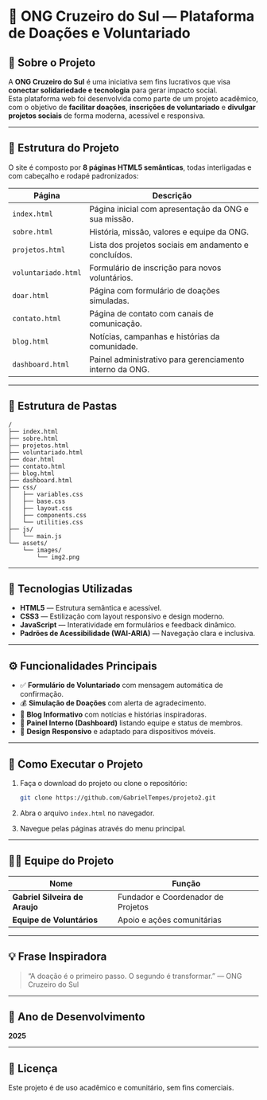 # 🌟 ONG Cruzeiro do Sul — Plataforma de Doações e Voluntariado

## 📖 Sobre o Projeto

A **ONG Cruzeiro do Sul** é uma iniciativa sem fins lucrativos que visa **conectar solidariedade e tecnologia** para gerar impacto social.  
Esta plataforma web foi desenvolvida como parte de um projeto acadêmico, com o objetivo de **facilitar doações**, **inscrições de voluntariado** e **divulgar projetos sociais** de forma moderna, acessível e responsiva.

---

## 🧱 Estrutura do Projeto

O site é composto por **8 páginas HTML5 semânticas**, todas interligadas e com cabeçalho e rodapé padronizados:

| Página | Descrição |
|--------|------------|
| `index.html` | Página inicial com apresentação da ONG e sua missão. |
| `sobre.html` | História, missão, valores e equipe da ONG. |
| `projetos.html` | Lista dos projetos sociais em andamento e concluídos. |
| `voluntariado.html` | Formulário de inscrição para novos voluntários. |
| `doar.html` | Página com formulário de doações simuladas. |
| `contato.html` | Página de contato com canais de comunicação. |
| `blog.html` | Notícias, campanhas e histórias da comunidade. |
| `dashboard.html` | Painel administrativo para gerenciamento interno da ONG. |

---

## 🧩 Estrutura de Pastas

```
/
├── index.html
├── sobre.html
├── projetos.html
├── voluntariado.html
├── doar.html
├── contato.html
├── blog.html
├── dashboard.html
├── css/
│   ├── variables.css
│   ├── base.css
│   ├── layout.css
│   ├── components.css
│   └── utilities.css
├── js/
│   └── main.js
└── assets/
    └── images/
        └── img2.png
```

---

## 🧠 Tecnologias Utilizadas

- **HTML5** — Estrutura semântica e acessível.  
- **CSS3** — Estilização com layout responsivo e design moderno.  
- **JavaScript** — Interatividade em formulários e feedback dinâmico.  
- **Padrões de Acessibilidade (WAI-ARIA)** — Navegação clara e inclusiva.  

---

## ⚙️ Funcionalidades Principais

- ✅ **Formulário de Voluntariado** com mensagem automática de confirmação.  
- 💰 **Simulação de Doações** com alerta de agradecimento.  
- 📰 **Blog Informativo** com notícias e histórias inspiradoras.  
- 👥 **Painel Interno (Dashboard)** listando equipe e status de membros.  
- 📱 **Design Responsivo** e adaptado para dispositivos móveis.  

---

## 🚀 Como Executar o Projeto

1. Faça o download do projeto ou clone o repositório:
   ```bash
   git clone https://github.com/GabrielTempes/projeto2.git
   ```

2. Abra o arquivo `index.html` no navegador.

3. Navegue pelas páginas através do menu principal.

---

## 🧑‍💻 Equipe do Projeto

| Nome | Função |
|------|--------|
| **Gabriel Silveira de Araujo** | Fundador e Coordenador de Projetos |
| **Equipe de Voluntários** | Apoio e ações comunitárias |

---

## 💡 Frase Inspiradora

> “A doação é o primeiro passo. O segundo é transformar.” — ONG Cruzeiro do Sul

---

## 📅 Ano de Desenvolvimento
**2025**

---

## 🪪 Licença
Este projeto é de uso acadêmico e comunitário, sem fins comerciais.
